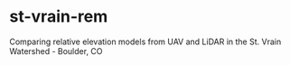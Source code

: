 # st-vrain-rem
Comparing relative elevation models from UAV and LiDAR in the St. Vrain Watershed - Boulder, CO
